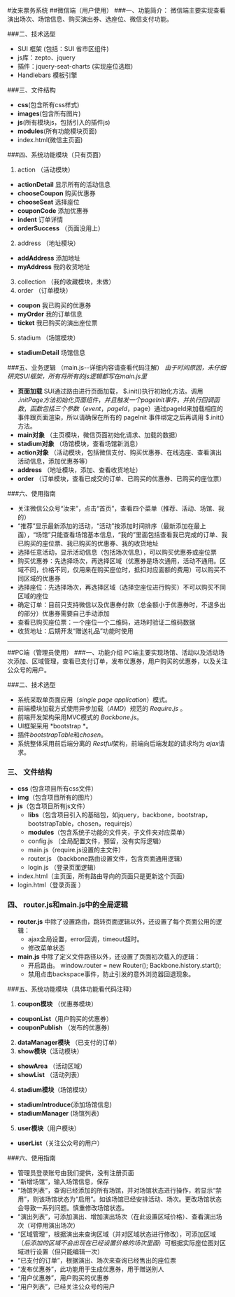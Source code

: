 #汝来票务系统
##微信端（用户使用）
###一、功能简介：
	微信端主要实现查看演出场次、场馆信息、购买演出券、选座位、微信支付功能。
  
###二、技术选型
- SUI 框架 (包括：SUI 省市区组件)
- js库：zepto、jquery 
- 插件：jquery-seat-charts (实现座位选取)
- Handlebars 模板引擎

###三、文件结构 
- **css**(包含所有css样式)
- **images**(包含所有图片)
- **js**(所有模块js，包括引入的插件js)
- **modules**(所有功能模块页面)
- index.html(微信主页面)

###四、系统功能模块（只有页面）
1. action （活动模块）
- **actionDetail** 显示所有的活动信息
- **chooseCoupon** 购买优惠券
- **chooseSeat** 选择座位
- **couponCode** 添加优惠券
- **indent** 订单详情
- **orderSuccess** （页面没用上）
2. address （地址模块）
- **addAddress** 添加地址
- **myAddress** 我的收货地址
3. collection （我的收藏模块，未做）
4. order （订单模块）
- **coupon** 我已购买的优惠券
- **myOrder** 我的订单信息
- **ticket** 我已购买的演出座位票
5. stadium （场馆模块）
- **stadiumDetail** 场馆信息

###五、业务逻辑 （main.js--详细内容请查看代码注解）
 *由于时间原因，未仔细研究SUI框架，所有将所有的js逻辑都写在main.js里*
- **页面加载** SUI通过路由进行页面加载， $.init()执行初始化方法。调用 $.initPage 方法初始化页面组件，并且触发一个 pageInit 事件，并执行回调函数，函数包括三个参数（event，pageId，$page）通过pageId来加载相应的事件跟页面渲染，所以请确保在所有的 pageInit 事件绑定之后再调用 $.init() 方法。
- **main对象** （主页模块，微信页面初始化请求、加载的数据）
- **stadium对象** （场馆模块，查看场馆新消息）
- **action对象** （活动模块，包括微信支付、购买优惠券、在线选座、查看演出活动信息，添加优惠券等）
- **address** （地址模块，添加、查看收货地址）
- **order** （订单模块，查看已成交的订单、已购买的优惠券、已购买的座位票）

###六、使用指南
- 关注微信公众号“汝来”，点击“首页”，查看四个菜单（推荐、活动、场馆、我的）
- “推荐”显示最新添加的活动，“活动”按添加时间排序（最新添加在最上面），“场馆”只能查看场馆基本信息，“我的”里面包括查看我已完成的订单、我已购买的座位票、我已购买的优惠券、我的收货地址
- 选择任意活动，显示活动信息（包括场次信息），可以购买优惠券或座位票
- 购买优惠券：先选择场次，再选择区域（优惠券是场次通用，活动不通用。区域不同，价格不同，仅用来在购买座位时，抵扣对应面额的费用）可以购买不同区域的优惠券
- 选择座位：先选择场次，再选择区域（选择空座位进行购买）不可以购买不同区域的座位
- 确定订单：目前只支持微信以及优惠券付款（总金额小于优惠券时，不退多出的部分）优惠券需要自己手动添加
- 查看已购买座位票：一个座位一个二维码，进场时验证二维码数据
- 收货地址：后期开发“赠送礼品”功能时使用

----

##PC端（管理员使用）
###一、功能介绍
	PC端主要实现场馆、活动以及活动场次添加、区域管理，查看已支付订单，发布优惠券，用户购买的优惠券，以及关注公众号的用户。
  
###二、技术选型
- 系统采取单页面应用（*single page application*）模式。
- 前端模块加载方式使用异步加载（*AMD*）规范的 *Require.js* 。 
- 前端开发架构采用MVC模式的 *Backbone.js*。
- UI框架采用 *bootstrap *。
- 插件*bootstrapTable*和*chosen*。
- 系统整体采用前后端分离的 *Restful*架构，前端向后端发起的请求均为 *ajax*请求。

### 三、 文件结构
- **css** (包含项目所有css文件）
- **img**（包含项目所有的图片）
- **js**（包含项目所有js文件）
	- **libs**（包含项目引入的基础包，如jquery，backbone，bootstrap，bootstrapTable，chosen，requirejs）
	- **modules**（包含系统子功能的文件夹，子文件夹对应菜单）
	- config.js （全局配置文件，预留，没有实际逻辑）
	- main.js（require.js设置的主文件）
	- router.js （backbone路由设置文件，包含页面通用逻辑）
	- login.js  （登录页面逻辑）
- index.html（主页面，所有路由导向的页面只是更新这个页面）
- login.html（登录页面 ）

### 四、 router.js和main.js中的全局逻辑
- **router.js** 中除了设置路由，跳转页面逻辑以外，还设置了每个页面公用的逻辑：
	-  ajax全局设置，error回调，timeout超时。
	- 修改菜单状态
- **main.js** 中除了定义文件路径以外，还设置了页面初次载入的逻辑：
	- 开启路由。
	window.router = new Router();  Backbone.history.start();
	- 禁用点击backspace事件，防止引发的意外浏览器回退现象。
  
###五、系统功能模块（具体功能看代码注释）
1. **coupon模块** （优惠券模块） 
- **couponList**（用户购买的优惠券）
- **couponPublish** （发布的优惠券）
2. **dataManager模块** （已支付的订单）
3. **show模块**（活动模块）
- **showArea** （活动区域）
- **showList** （活动列表）
4. **stadium模块**（场馆模块）
- **stadiumIntroduce**(添加场馆信息)
- **stadiumManager** (场馆列表)
5. **user模块**（用户模块）
- **userList**（关注公众号的用户）

###六、使用指南
- 管理员登录账号由我们提供，没有注册页面
- “新增场馆”，输入场馆信息，保存
- “场馆列表”，查询已经添加的所有场馆，并对场馆状态进行操作，若显示“禁用”，则该场馆状态为“启用”。如该场馆已经安排活动、场次。更改场馆状态会导致一系列问题。慎重修改场馆状态。
- “演出列表”，可添加演出、增加演出场次（在此设置区域价格）、查看演出场次（可停用演出场次）
- “区域管理”，根据演出来查询区域（并对区域状态进行修改），可添加区域（_后添加的区域不会出现在已经设置价格的场次里面_）可根据实际座位图对区域进行设置（但只能编辑一次）
- “已支付的订单”，根据演出、场次来查询已经售出的座位票
- “发布优惠券”，此功能用于生成优惠券，用于赠送别人
- “用户优惠券”，用户购买的优惠券
- “用户列表”，已经关注公众号的用户
